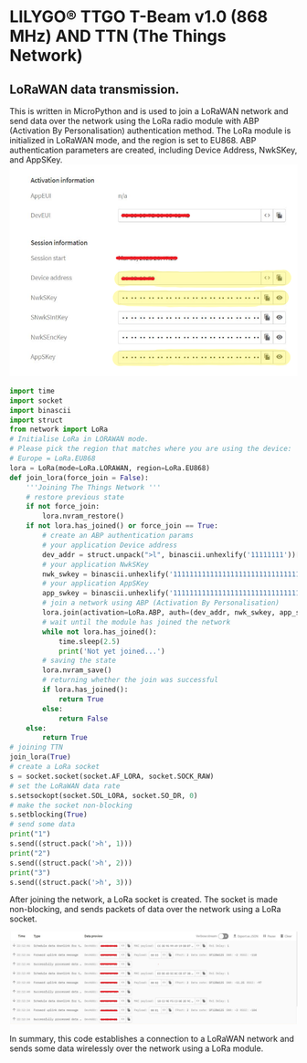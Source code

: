 # LILYGO® TTGO T-Beam v1.0 (868 MHz) AND TTN (The Things Network)
## LoRaWAN data transmission.

This is written in MicroPython and is used to join a LoRaWAN network and send data over the network using the LoRa radio module with ABP (Activation By Personalisation) authentication method. The LoRa module is initialized in LoRaWAN mode, and the region is set to EU868. ABP authentication parameters are created, including Device Address, NwkSKey, and AppSKey.
![SessionInformation](images/SessionInformation.png)

```python
import time
import socket
import binascii
import struct
from network import LoRa
# Initialise LoRa in LORAWAN mode.
# Please pick the region that matches where you are using the device:
# Europe = LoRa.EU868
lora = LoRa(mode=LoRa.LORAWAN, region=LoRa.EU868)
def join_lora(force_join = False):
    '''Joining The Things Network '''
    # restore previous state
    if not force_join:
        lora.nvram_restore()
    if not lora.has_joined() or force_join == True:
        # create an ABP authentication params
        # your application Device address
        dev_addr = struct.unpack(">l", binascii.unhexlify('11111111'))[0]
        # your application NwkSKey
        nwk_swkey = binascii.unhexlify('11111111111111111111111111111111')
        # your application AppSKey
        app_swkey = binascii.unhexlify('11111111111111111111111111111111')
        # join a network using ABP (Activation By Personalisation)
        lora.join(activation=LoRa.ABP, auth=(dev_addr, nwk_swkey, app_swkey))
        # wait until the module has joined the network
        while not lora.has_joined():
            time.sleep(2.5)
            print('Not yet joined...')
        # saving the state
        lora.nvram_save()
        # returning whether the join was successful
        if lora.has_joined():
            return True
        else:
            return False
    else:
        return True
# joining TTN
join_lora(True)
# create a LoRa socket
s = socket.socket(socket.AF_LORA, socket.SOCK_RAW)
# set the LoRaWAN data rate
s.setsockopt(socket.SOL_LORA, socket.SO_DR, 0)
# make the socket non-blocking
s.setblocking(True)
# send some data
print("1")
s.send((struct.pack('>h', 1)))
print("2")
s.send((struct.pack('>h', 2)))
print("3")
s.send((struct.pack('>h', 3)))
```

After joining the network, a LoRa socket is created. The socket is made non-blocking, and sends packets of data over the network using a LoRa socket.

![0608payloadsuccess](images/123packets.JPG)

In summary, this code establishes a connection to a LoRaWAN network and sends some data wirelessly over the network using a LoRa module.